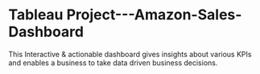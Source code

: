 # Tableau Project---Amazon-Sales-Dashboard
This Interactive &amp; actionable dashboard gives insights about various KPIs and enables a business to take data driven business decisions.
